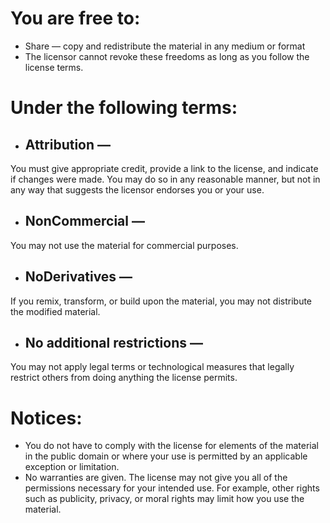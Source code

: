 # You are free to:
- Share — copy and redistribute the material in any medium or format
- The licensor cannot revoke these freedoms as long as you follow the license terms.
# Under the following terms:
- ## Attribution —
You must give appropriate credit, provide a link to the license, and indicate if changes were made. You may do so in any reasonable manner, but not in any way that suggests the licensor endorses you or your use.

- ## NonCommercial — 
You may not use the material for commercial purposes.

- ## NoDerivatives — 
If you remix, transform, or build upon the material, you may not distribute the modified material.

- ## No additional restrictions — 
You may not apply legal terms or technological measures that legally restrict others from doing anything the license permits.
# Notices:
- You do not have to comply with the license for elements of the material in the public domain or where your use is permitted by an applicable exception or limitation.
- No warranties are given. The license may not give you all of the permissions necessary for your intended use. For example, other rights such as publicity, privacy, or moral rights may limit how you use the material.
